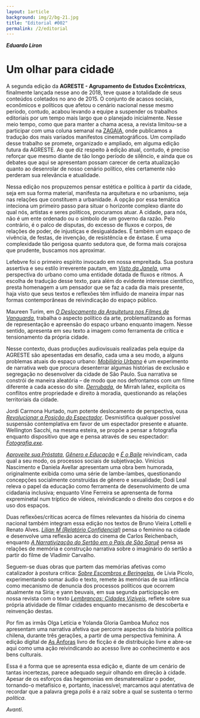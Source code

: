 ```yaml
---
layout: 1article
background: img/2/bg-21.jpg
title: "Editorial #002"
permalink: /2/editorial
---
```


___Eduardo Liron___

# Um olhar para cidade

A segunda edição da __AGRESTE - Agrupamento de Estudos Excêntricxs__, finalmente lançada nesse ano de 2018, teve quase a totalidade de seus conteúdos coletados no ano de 2015. O conjunto de acasos sociais, econômicos e políticos que afetou o cenário nacional nesse mesmo período, contudo, acabou levando a equipe a suspender os trabalhos editoriais por um tempo mais largo que o planejado inicialmente. Nesse meio tempo, como que para manter a chama acesa, a revista limitou-se a participar com uma coluna semanal na [ZAGAIA](http://zagaiaemrevista.com.br/author/agreste/), onde publicamos a tradução dos mais variados manifestos cinematográficos. Um compilado desse trabalho se promete, organizado e ampliado, em alguma edição futura da AGRESTE. Ao que diz respeito à edição atual, contudo, é preciso reforçar que mesmo diante de tão longo período de silêncio, e ainda que os debates que aqui se apresentam possam carecer de certa atualização quanto ao desenrolar de nosso cenário político, eles certamente não perderam sua relevância e atualidade.

Nessa edição nos propuzemos pensar estética e política à partir da cidade, seja em sua forma material, manifesta na arquitetura e no urbanismo, seja nas relações que constituem a urbanidade. A opção por essa temática inteciona um primeiro passo para situar o horizonte complexo diante do qual nós, artistas e seres políticos, procuramos atuar. A cidade, para nós, não é um ente ordenado ou o símbolo de um governo da razão. Pelo contrário, é o palco de disputas, do excesso de fluxos e corpos, de relações de poder, de injustiças e desigualdades. É também um espaço de vivência, de festas, de invenção, de resistência e de êxtase. É uma complexidade tão perigosa quanto sedutora que, de forma mais corajosa que prudente, buscamos nos aproximar.

Lefebvre foi o primeiro espírito invocado em nossa empreitada. Sua postura assertiva e seu estilo irreverente pautam, em [_Visto da Janela_](/2/Visto_da_janela), uma perspectiva do urbano como uma entidade dotada de fluxos e ritmos. A escolha de tradução desse texto, para além do evidente interesse científico, presta homenagem a um pensador que se faz a cada dia mais presente, haja visto que seus textos e reflexões têm influido de maneira ímpar nas formas contemporâneas de reivindicação do espaço público.

Maureen Turim, em [_O Deslocamento da Arquitetura nos Filmes de Vanguarda_](/2/O_deslocamento_da_arquitetura), trabalha o aspecto político da arte, problematizando as formas de representação e apreensão do espaço urbano enquanto imagem. Nesse sentido, apresenta em seu texto a imagem como ferramenta de crítica e tensionamento da própria cidade.

Nesse contexto, duas produções audiovisuais realizadas pela equipe da AGRESTE são apesentadas em desafio, cada uma a seu modo, a alguns problemas atuais do espaço urbano: [_Mobiliário Urbano_](http://moburb.org) é um experimento de narrativa web que procura desenterrar algumas histórias de exclusão e segregação no desenvolver da cidade de São Paulo. Sua narrativa se constrói de maneira aleatória – de modo que nos defrontamos com um filme diferente a cada acesso do site. [_Derrubada_](/2/Derrubada), de Mirrah Iañez, explicita os conflitos entre propriedade e direito à moradia, questionando as relações territoriais da cidade.

Jordi Carmona Hurtado, num potente deslocamento de perspectiva, ousa [_Revolucionar a Posição do Espectador_](/2/Revolucionar). Desmistifica qualquer possível suspensão contemplativa em favor de um espectador presente e atuante. Wellington Sacchi, na mesma esteira, se propõe a pensar a fotografia enquanto dispositivo que age e pensa através de seu espectador: [_Fotografia.exe_](/2/Fotografia_exe).

[_Aproveite sua Próstata_](/2/Prostata), [_Gênero e Educação_](/2/Genero_e_educacao) e [_É o Baile_](/2/E_o_baile) reivindicam, cada qual a seu modo, os processos sociais de subjetivação. Vinícius Nascimento e Daniela Avellar apresentam uma obra bem humorada, originalmente exibida como uma série de lambe-lambes, questionando concepções socialmente construídas de gênero e sexualidade; Dodi Leal releva o papel da educação como ferramenta de desenvolvimento de uma cidadania inclusiva; enquanto Vine Ferreira se aprensenta de forma expreminetal num tríptico de vídeos, reivindicando o direito dos corpos e do uso dos espaços.

Duas reflexões/críticas acerca de filmes relevantes da hisória do cinema nacional também integram essa edição nos textos de Bruno Vieira Lottelli e Renato Alves. [_Lilian M (Relatório Confidencial)_](/2/Liliam_M) pensa o feminino na cidade e desenvolve uma reflexão acerca do cinema de Carlos Reichenbach, enquanto [_A Narrativização do Sertão em o País de São Saruê_](/2/A_narrativizacao_do_sertao) pensa as relações de memória e construção narrativa sobre o imaginário do sertão a partir do filme de Vladimir Carvalho.

Seguem-se duas obras que partem das memórias afetivas como catalizador à postura crítica: [_Sobre Escombros e Beringelas_](/2/Sobre_escombros), de Lívia Pícolo, experimentando somar áudio e texto, remete às memórias de sua infância como mecanismo de denuncia dos processos políticos que ocorrem atualmente na Síria; e yann beuvais, em sua segunda participação em nossa revista com o texto [_Lembranças: Cidades Vizíveis_](/2/Lembrancas), reflete sobre sua própria atividade de filmar cidades enquanto mecanismo de descoberta e reinvenção destas.

Por fim as irmãs Olga Letícia e Yolanda Gloria Gamboa Muñoz nos apresentam uma narrativa afetiva que percorre aspectos da história política chilena, durante três gerações, a partir de uma perspectiva feminina. A edição digital de [As Ânforas](/2/As_Anforas) livro de ficção é de distribuição livre e abre-se aqui como uma ação reivindicando ao acesso livre ao conhecimento e aos bens culturais.

Essa é a forma que se apresenta essa edição e, diante de um cenário de tantas incertezas, parece adequado seguir olhando em direção à cidade. Apesar de os esforços das hegemonias em desmaterealizar o poder, tornando-o metafísico e, portanto, inacessível; marcamos aqui atentativa de recordar que a palavra grega _polis_ é a raiz sobre a qual se sustenta o termo _política_.

_Avanti_.
